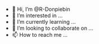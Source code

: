 - 👋 Hi, I’m @R-Donpiebin
- 👀 I’m interested in ...
- 🌱 I’m currently learning ...
- 💞️ I’m looking to collaborate on ...
- 📫 How to reach me ...

<!---
R-Donpiebin/R-Donpiebin is a ✨ special ✨ repository because its `README.md` (this file) appears on your GitHub profile.
You can click the Preview link to take a look at your changes.
--->
